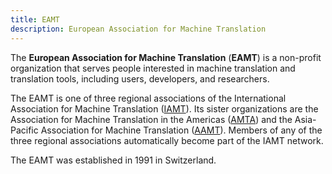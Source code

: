 ```yaml
---
title: EAMT
description: European Association for Machine Translation
---
```


The **European Association for Machine Translation** (**EAMT**) is a non-profit organization that serves people interested in machine translation and translation tools, including users, developers, and researchers.

The EAMT is one of three regional associations of the International Association for Machine Translation \([IAMT](organizations/iamt.md)\). Its sister organizations are the Association for Machine Translation in the Americas \([AMTA](organizations/amta.md)\) and the Asia-Pacific Association for Machine Translation \([AAMT](organization/aamt.md)\). Members of any of the three regional associations automatically become part of the IAMT network.

The EAMT was established in 1991 in Switzerland.
